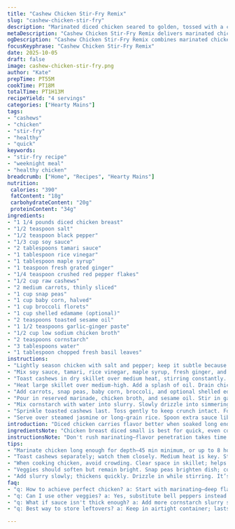 ```yaml
---
title: "Cashew Chicken Stir-Fry Remix"
slug: "cashew-chicken-stir-fry"
description: "Marinated diced chicken seared to golden, tossed with a colorful mix of crunchy veggies. Toasted nuts thrown in last for sharp contrast. A mix of soy and tamari for salty depth, oregano swapped for fresh basil to brighten. Cornstarch slurry thickens the simmering sauce, garlic replaced with ginger-garlic paste for punch. Edamame and bell pepper swapped with snap peas and baby corn to keep things fresh. Precision in timing, texture, and flavor layering avoid mush and blandness. Quick meal built on solid fundamentals any cook can trust."
metaDescription: "Cashew Chicken Stir-Fry Remix delivers marinated chicken with vibrant veggies. Crunchy cashews tie it together; simple yet bold flavors."
ogDescription: "Cashew Chicken Stir-Fry Remix combines marinated chicken and colorful veggies. Bold flavors, crunchy cashews—perfect for a quick meal."
focusKeyphrase: "Cashew Chicken Stir-Fry Remix"
date: 2025-10-05
draft: false
image: cashew-chicken-stir-fry.png
author: "Kate"
prepTime: PT55M
cookTime: PT18M
totalTime: PT1H13M
recipeYield: "4 servings"
categories: ["Hearty Mains"]
tags:
- "cashews"
- "chicken"
- "stir-fry"
- "healthy"
- "quick"
keywords:
- "stir-fry recipe"
- "weeknight meal"
- "healthy chicken"
breadcrumb: ["Home", "Recipes", "Hearty Mains"]
nutrition: 
 calories: "390"
 fatContent: "18g"
 carbohydrateContent: "20g"
 proteinContent: "34g"
ingredients:
- "1 1/4 pounds diced chicken breast"
- "1/2 teaspoon salt"
- "1/2 teaspoon black pepper"
- "1/3 cup soy sauce"
- "2 tablespoons tamari sauce"
- "1 tablespoon rice vinegar"
- "1 tablespoon maple syrup"
- "1 teaspoon fresh grated ginger"
- "1/4 teaspoon crushed red pepper flakes"
- "1/2 cup raw cashews"
- "2 medium carrots, thinly sliced"
- "1 cup snap peas"
- "1 cup baby corn, halved"
- "1 cup broccoli florets"
- "1 cup shelled edamame (optional)"
- "2 teaspoons toasted sesame oil"
- "1 1/2 teaspoons garlic-ginger paste"
- "1/2 cup low sodium chicken broth"
- "2 teaspoons cornstarch"
- "3 tablespoons water"
- "1 tablespoon chopped fresh basil leaves"
instructions:
- "Lightly season chicken with salt and pepper; keep it subtle because sauces bring plenty of salt later—over-salting wrecks. Transfer chicken to large resealable bag."
- "Mix soy sauce, tamari, rice vinegar, maple syrup, fresh ginger, and red pepper flakes. Pour marinade over chicken; seal and shake gently to coat evenly. Refrigerate minimum 45 minutes; up to 8 hours if you have time. Don’t skip this, flavor gets a lot deeper."
- "Toast cashews in dry skillet over medium heat, stirring constantly. Watch for that light golden tint and nutty aroma—burned ones turn bitter fast. Remove and set aside. Skip if allergic or replace with slivered almonds for different crunch."
- "Heat large skillet over medium-high. Add a splash of oil. Drain chicken from marinade (reserve marinade). Sear chicken pieces in one layer, no crowding, enough to get brown on most sides, about 4-6 minutes total. Move chicken gently, let sizzle speak. Overcrowding steams and kills crisp edges."
- "Add carrots, snap peas, baby corn, broccoli, and optional shelled edamame. Stir-fry for roughly 6 minutes. Veggies should soften but still snap, color bright and inviting. Avoid mush; veggies carry freshness here."
- "Pour in reserved marinade, chicken broth, and sesame oil. Stir in garlic-ginger paste. Reduce heat to medium-low. Simmer until chicken edges just lose pink undertone and sauce is gently bubbling, about 3 minutes."
- "Mix cornstarch with water into slurry. Slowly drizzle into simmering pan while stirring steadily. Thickening happens fast; pull off heat once sauce coats back of spoon with noticeable shine."
- "Sprinkle toasted cashews last. Toss gently to keep crunch intact. Fold in chopped fresh basil leaves a sec before serving—a brighter herbal note, unexpected but works."
- "Serve over steamed jasmine or long-grain rice. Spoon extra sauce liberally. Bite into crispy nut, tender chicken, and vibrant veg with every forkful."
introduction: "Diced chicken carries flavor better when soaked long enough, no shortcuts. Soy and tamari build the salty core; tamari brings smoother, deeper notes while soy hits that umami punch. Skip heavy salt early—too much kills nuance. Toasted nuts are hidden heroes here, must do before cooking chicken. Fresh veggies turned crisp-tender not mushy, that crunch matters as much as the sear on meat. Garlic and ginger combo? Not just minced garlic anymore—ginger-garlic paste gives punch while avoiding raw harshness. Basil swap for oregano adds brightness, not all Asian dishes need the usual suspects. Simple tweaks, big impact. Toss nuts last and you keep their snap, never soggy or soft. If you want heat, red pepper flakes left to your taste, not mandatory. The sauce thickens nicely with slurry poured slow—watch carefully. Don’t rush, learning the signs of done chicken and veggies is kitchen gold. No raw chicken bites, no soggy veg piles. Salt layered through marinade and sauce, balance is key."
ingredientsNote: "Chicken breast diced small is best for quick, even cooking—dark meat can be used but expect slightly different texture and cooking time. Soy sauce can be substituted fully with tamari for gluten-free option, the flavor slightly richer. Maple syrup replaces sugar or honey for a subtle caramel touch, choose what you have or skip for less sweetness. Replace baby corn and snap peas with standard bell pepper and snow peas if fresh alternatives aren’t handy; each produces different textures but hold up well in stir fry. Toasting nuts is a must—un-toasted nuts feel raw here, throw in nuts with pan and they steam instead of crunch. Garlic-ginger paste chosen over fresh minced for smoother, melded profile, fresh mince releases sharp pungency that some don’t want right away. Chicken broth can be water in pinch but expect less depth in sauce. Fresh basil freshens the entire dish and cuts through richness better than dried herbs which you can use as backup but reduce quantity by half and add earlier in cooking."
instructionsNote: "Don't rush marinating—flavor penetration takes time. Shaking marinade with chicken in sealed bag simplifies cleanup and ensures even coverage. Toasting nuts require constant attention; keep stirring or toss pan regularly so there are no burned spots. Brown chicken in batches if crowded—crowding traps steam and you lose that crispy sear, which is the backbone of good stir fry texture. Watch chicken closely for faint pink disappearing at edges, internal color should shift fully, but avoid overcooking chicken to dryness. Vegetables require balance—soften them just right, they’ll finish cooking in sauce simmer; no limp piles. Sauce should bubble gently—not roil or boiling hard—avoid breaking down texture. Slurry thickens fast; add gradually and stir well, skip it if you like thin sauce but it won’t coat as nicely. Add toasted nuts last to get maximum crunch; mixing nuts in too early means soggy disappointment. Fresh basil added last brightens aroma, stir minimally to avoid bruising leaves."
tips:
- "Marinate chicken long enough for depth—45 min minimum, or up to 8 hours. Not just for flavor; texture transforms—keep it covered. Avoid skipping. Chicken absorbs flavor."
- "Toast cashews separately; watch them closely. Medium heat is key. Stir constantly, avoid burnt spots. You’ll know they’re done when they smell fragrant. Don't rush."
- "When cooking chicken, avoid crowding. Clear space in skillet; helps with searing. Brown all sides, turn gently. Don't steam it. Crispy edges matter for texture."
- "Veggies should soften but remain bright. Snap peas brighten dish; contrast crunches with tender chicken. Taste and adjust as needed. No mush. Serve fresh."
- "Add slurry slowly; thickens quickly. Drizzle in while stirring. It’s not just about thickening sauce—coating matters. Watch for sheen on back of spoon."
faq:
- "q: How to achieve perfect chicken? a: Start with marinating—deep flavor. Chicken edges should lose pink. Sear properly—watch for browning without overcrowding."
- "q: Can I use other veggies? a: Yes, substitute bell peppers instead of snap peas—slightly different texture. Broccoli or snow peas also work for crunch."
- "q: What if sauce isn't thick enough? a: Add more cornstarch slurry slowly. Stir until you see coating; if too thick, add water gradually."
- "q: Best way to store leftovers? a: Keep in airtight container; lasts 3 days in fridge. Reheat gently—avoid overcooking chicken. Can freeze, but textures change."

---
```

